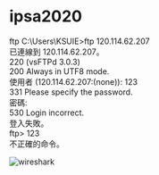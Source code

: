 # ipsa2020

ftp
C:\Users\KSUIE>ftp  120.114.62.207  
已連線到 120.114.62.207。  
220 (vsFTPd 3.0.3)  
200 Always in UTF8 mode.  
使用者 (120.114.62.207:(none)): 123  
331 Please specify the password.  
密碼:  
530 Login incorrect.  
登入失敗。  
ftp> 123  
不正確的命令。  


![wireshark](./connect2google20201012.pcapng)
